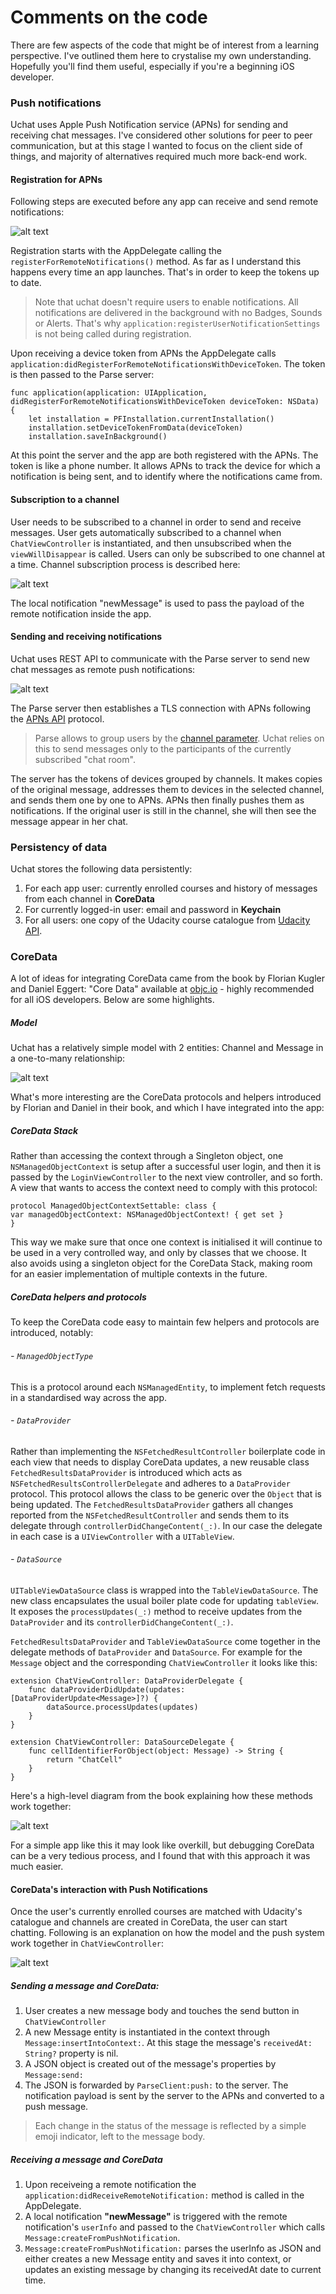 Comments on the code
====================
There are few aspects of the code that might be of interest from a learning perspective. I've outlined them here to crystalise my own understanding. Hopefully you'll find them useful, especially if you're a beginning iOS developer.

### Push notifications
Uchat uses Apple Push Notification service (APNs) for sending and receiving chat messages. I've considered other solutions for peer to peer communication, but at this stage I wanted to focus on the client side of things, and majority of alternatives required much more back-end work. 

#### Registration for APNs
Following steps are executed before any app can receive and send remote notifications:

![alt text](https://github.com/wosheesh/uchatclient/blob/master/Img/RemoteNotifRegistration.png?raw=true "Remote Notification Registration")

Registration starts with the AppDelegate calling the `registerForRemoteNotifications()`  method.  As far as I understand this happens every time an app launches. That's in order to keep the tokens up to date.
> Note that uchat doesn't require users to enable notifications. All notifications are delivered in the background with no Badges, Sounds or Alerts. That's why `application:registerUserNotificationSettings` is not being called during registration.

Upon receiving a device token from APNs the AppDelegate calls `application:didRegisterForRemoteNotificationsWithDeviceToken`. The token is then passed to the Parse server:

    func application(application: UIApplication, didRegisterForRemoteNotificationsWithDeviceToken deviceToken: NSData) {
        let installation = PFInstallation.currentInstallation()
        installation.setDeviceTokenFromData(deviceToken)
        installation.saveInBackground()

At this point the server and the app are both registered with the APNs. 
The token is like a phone number. It allows APNs to track the device for which a notification is being sent, and to identify where the notifications came from. 

#### Subscription to a channel
User needs to be subscribed to a channel in order to send and receive messages. User gets automatically subscribed to a channel when `ChatViewController` is instantiated, and then unsubscribed when the `viewWillDisappear` is called. Users can only be subscribed to one channel at a time. 
Channel subscription process is described here:

![alt text](https://github.com/wosheesh/uchatclient/blob/master/Img/SubscribingToAChannel.png?raw=true "Subscribing to a channel")

The local notification "newMessage"  is used to pass the payload of the remote notification inside the app. 

#### Sending and receiving notifications
Uchat uses REST API to communicate with the Parse server to send new chat messages as remote push notifications:

![alt text](https://github.com/wosheesh/uchatclient/blob/master/Img/SendingMessagesAsPushNotifs.png?raw=true "Remote Notification Registration")

The Parse server then establishes a TLS connection with APNs following the [APNs API](https://developer.apple.com/library/ios/documentation/NetworkingInternet/Conceptual/RemoteNotificationsPG/Chapters/APNsProviderAPI.html#//apple_ref/doc/uid/TP40008194-CH101-SW1) protocol. 
> Parse allows to group users by the [channel parameter](https://parse.com/docs/ios/guide#push-notifications-using-channels). Uchat relies on this to send messages only to the participants of the currently subscribed "chat room".

The server has the tokens of devices grouped by channels. It makes copies of the original message, addresses them to devices in the selected channel, and sends them one by one to APNs. APNs then finally pushes them as notifications. If the original user is still in the channel, she will then see the message appear in her chat.

### Persistency of data
Uchat stores the following data persistently:

1. For each app user: currently enrolled courses and history of messages from each channel in **CoreData**
2. For currently logged-in user: email and password in **Keychain** 
3. For all users: one copy of the Udacity course catalogue from [Udacity API](https://www.udacity.com/catalog-api).

### CoreData

A lot of ideas for integrating CoreData came from the book by Florian Kugler and Daniel Eggert: "Core Data" available at [objc.io](https://objc.io) - highly recommended for all iOS developers. Below are some highlights.

##### Model
Uchat has a relatively simple model with 2 entities: Channel and Message in a one-to-many relationship:

![alt text](https://github.com/wosheesh/uchatclient/blob/master/Img/Uchat_Model.png?raw=true "Uchat Model")

What's more interesting are the CoreData protocols and helpers introduced by Florian and Daniel in their book, and which I have integrated into the app:

##### CoreData Stack
Rather than accessing the context through a Singleton object, one `NSManagedObjectContext` is setup after a successful user login, and then it is passed by the `LoginViewController` to the next view controller, and so forth. A view that wants to access the context need to comply with this protocol:

    protocol ManagedObjectContextSettable: class {
    var managedObjectContext: NSManagedObjectContext! { get set }
    }
    
This way we make sure that once one context is initialised it will continue to be used in a very controlled way, and only by classes that we choose. It also avoids using a singleton object for the CoreData Stack, making room for an easier implementation of multiple contexts in the future.

##### CoreData helpers and protocols
To keep the CoreData code easy to maintain few helpers and protocols are introduced, notably: 

###### - `ManagedObjectType` 
This is a protocol around each `NSManagedEntity`, to implement fetch requests in a standardised way across the app.

###### - `DataProvider`
Rather than implementing the `NSFetchedResultController` boilerplate code in each view that needs to display CoreData updates, a new reusable class `FetchedResultsDataProvider` is introduced which acts as `NSFetchedResultsControllerDelegate` and adheres to a `DataProvider` protocol. This protocol allows the class to be generic over the `Object` that is being updated.
The `FetchedResultsDataProvider` gathers all changes reported from the `NSFetchedResultController` and sends them to its delegate through `controllerDidChangeContent(_:)`. In our case the delegate in each case is a `UIViewController` with a `UITableView`.

###### - `DataSource`
`UITableViewDataSource` class is wrapped into the `TableViewDataSource`. The new class encapsulates the usual boiler plate code for updating `tableView`. It exposes the `processUpdates(_:)` method to receive updates from the `DataProvider` and its `controllerDidChangeContent(_:)`.

`FetchedResultsDataProvider` and `TableViewDataSource` come together in the delegate methods of `DataProvider` and `DataSource`. For example for the `Message` object and the corresponding `ChatViewController` it looks like this:

    extension ChatViewController: DataProviderDelegate {
	    func dataProviderDidUpdate(updates: [DataProviderUpdate<Message>]?) {
	        dataSource.processUpdates(updates)
	    }
    }

    extension ChatViewController: DataSourceDelegate {
        func cellIdentifierForObject(object: Message) -> String {
            return "ChatCell"
        }
    }
Here's a high-level diagram from the book explaining how these methods work together:

![alt text](https://github.com/wosheesh/uchatclient/blob/master/Img/FetchedResultController.png?raw=true "Fetched Results Data Provider")

For a simple app like this it may look like overkill, but debugging CoreData can be a very tedious process, and I found that with this approach it was much easier.

#### CoreData's interaction with Push Notifications
Once the user's currently enrolled courses are matched with Udacity's catalogue and channels are created in CoreData, the user can start chatting. Following is an explanation on how the model and the push system work together in `ChatViewController`:

![alt text](https://github.com/wosheesh/uchatclient/blob/master/Img/SendingANewMessageAndCoreData.png?raw=true "Sending messages and updating CoreData")

##### Sending a message and CoreData:
1. User creates a new message body and touches the send button in `ChatViewController`
2. A new Message entity is instantiated in the context through `Message:insertIntoContext:`. At this stage the message's `receivedAt: String?` property is nil.
3. A JSON object is created out of the message's properties by `Message:send:`
4. The JSON is forwarded by `ParseClient:push:` to the server. The notification payload is sent by the server to the APNs and converted to a push message.

>Each change in the status of the message is reflected by a simple emoji indicator, left to the message body. 

##### Receiving a message and CoreData
1. Upon receiveing a remote notification the  `application:didReceiveRemoteNotification:` method is called in the AppDelegate.
2. A local notification **"newMessage"** is triggered with the remote notification's `userInfo`  and passed to the `ChatViewController` which calls `Message:createFromPushNotification`.
3. `Message:createFromPushNotification:` parses the userInfo as JSON and either creates a new Message entity and saves it into context, or updates an existing message by changing its receivedAt date to current time.